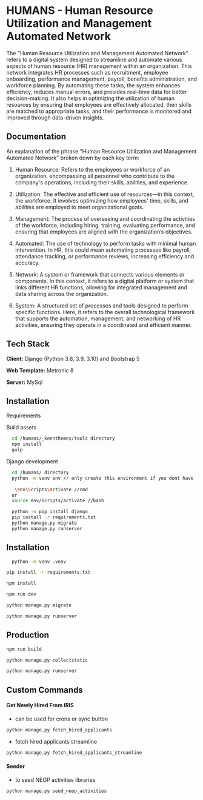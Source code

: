 
# HUMANS - Human Resource Utilization and Management Automated Network

The "Human Resource Utilization and Management Automated Network" refers to a digital system designed to streamline and automate various aspects of human resource (HR) management within an organization. This network integrates HR processes such as recruitment, employee onboarding, performance management, payroll, benefits administration, and workforce planning. By automating these tasks, the system enhances efficiency, reduces manual errors, and provides real-time data for better decision-making. It also helps in optimizing the utilization of human resources by ensuring that employees are effectively allocated, their skills are matched to appropriate tasks, and their performance is monitored and improved through data-driven insights.


## Documentation

An explanation of the phrase "Human Resource Utilization and Management Automated Network" broken down by each key term:

1. Human Resource: Refers to the employees or workforce of an organization, encompassing all personnel who contribute to the company's operations, including their skills, abilities, and experience.

2. Utilization: The effective and efficient use of resources—in this context, the workforce. It involves optimizing how employees' time, skills, and abilities are employed to meet organizational goals.

3. Management: The process of overseeing and coordinating the activities of the workforce, including hiring, training, evaluating performance, and ensuring that employees are aligned with the organization’s objectives.

4. Automated: The use of technology to perform tasks with minimal human intervention. In HR, this could mean automating processes like payroll, attendance tracking, or performance reviews, increasing efficiency and accuracy.

5. Network: A system or framework that connects various elements or components. In this context, it refers to a digital platform or system that links different HR functions, allowing for integrated management and data sharing across the organization.

6. System: A structured set of processes and tools designed to perform specific functions. Here, it refers to the overall technological framework that supports the automation, management, and networking of HR activities, ensuring they operate in a coordinated and efficient manner.
## Tech Stack

**Client:** Django (Python 3.8, 3.9, 3.10) and Bootstrap 5

**Web Template:** Metronic 8

**Server:** MySql


## Installation
Requirements

Build assets

```bash
  cd /humans/_keenthemes/tools directory
  npm install
  gulp
```

Django development

```bash
  cd /humans/ directory
  python -m venv env // only create this environment if you dont have
    
  .\env\Scripts\activate //cmd
  or
  source env/Scripts/activate //bash

  python -m pip install django
  pip install -r requirements.txt
  python manage.py migrate
  python manage.py runserver
```


## Installation

```bash
  python -m venv .venv
```
```bash
pip install -r requirements.txt
```

```bash
npm install
```

```bash
npm run dev
```

```bash
python manage.py migrate
```

```bash
python manage.py runserver
```
## Production

```bash
npm run build
```

```bash
python manage.py collectstatic
```

```bash
python manage.py runserver
```

## Custom Commands

#### Get Newly Hired From IRIS
- can be used for crons or sync button

```bash
python manage.py fetch_hired_applicants
```
- fetch hired applicants streamline
```bash
python manage.py fetch_hired_applicants_streamline
```

#### Seeder
- to seed NEOP activities libraries

```bash
python manage.py seed_neop_activities
```

